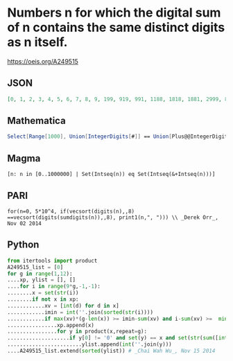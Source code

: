 # Numbers n for which the digital sum of n contains the same distinct digits as n itself\.
https://oeis.org/A249515
## JSON
```JSON
[0, 1, 2, 3, 4, 5, 6, 7, 8, 9, 199, 919, 991, 1188, 1818, 1881, 2999, 8118, 8181, 8811, 9299, 9929, 9992, 11177, 11444, 11717, 11771, 13333, 14144, 14414, 14441, 17117, 17171, 17711, 22888, 26666, 28288, 28828, 28882, 31333, 33133, 33313, 33331, 39999, 41144]
```
## Mathematica
```Mathematica
Select[Range[1000], Union[IntegerDigits[#]] == Union[Plus@@IntegerDigits[#]] &] (* _Alonso del Arte_, Nov 02 2014 *)
```
## Magma
```Magma
[n: n in [0..1000000] | Set(Intseq(n)) eq Set(Intseq(&+Intseq(n)))]
```
## PARI
```PARI
for(n=0, 5*10^4, if(vecsort(digits(n),,8) ==vecsort(digits(sumdigits(n)),,8), print1(n,", "))) \\ _Derek Orr_, Nov 02 2014
```
## Python
```Python
from itertools import product
A249515_list = [0]
for g in range(1,12):
....xp, ylist = [], []
....for i in range(9*g,-1,-1):
........x = set(str(i))
........if not x in xp:
............xv = [int(d) for d in x]
............imin = int(''.join(sorted(str(i))))
............if max(xv)*(g-len(x)) >= imin-sum(xv) and i-sum(xv) >=  min(xv)*(g-len(x)):
................xp.append(x)
................for y in product(x,repeat=g):
....................if y[0] != '0' and set(y) == x and set(str(sum([int(d) for d in y]))) == x:
........................ylist.append(int(''.join(y)))
....A249515_list.extend(sorted(ylist)) # _Chai Wah Wu_, Nov 15 2014
```
